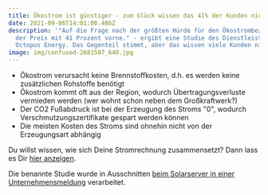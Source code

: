 ```yaml
---
title: Ökostrom ist günstiger - zum Glück wissen das 41% der Kunden nicht.
date: 2021-09-06T14:01:06.486Z
description: '"Auf die Frage nach der größten Hürde für den Ökostrombezug liegt
  der Preis mit 41 Prozent vorne." - ergibt eine Studie des Dienstleisters
  Octopus Energy. Das Gegenteil stimmt, aber das wissen viele Kunden nicht... '
image: img/confused-2681507_640.jpg
---
```

* Ökostrom verursacht keine Brennstoffkosten, d.h. es werden keine zusätzlichen Rohstoffe benötigt
* Ökostrom kommt oft aus der Region, wodurch Übertragungsverluste vermieden werden (wer wohnt schon neben dem Großkraftwerk?)
* Der CO2 Fußabdruck ist bei der Erzeugung des Stroms "0", wodurch Verschmutzungszertifikate gespart werden können
* Die meisten Kosten des Stroms sind ohnehin nicht von der Erzeugungsart abhängig

Du willst wissen, wie sich Deine Stromrechnung zusammensetzt? Dann lass es Dir [hier anzeigen](https://corrently.de/l/stromrechnung.html).

Die benannte Studie wurde in Ausschnitten [beim Solarserver in einer Unternehmensmeldung](https://www.solarserver.de/2021/09/06/umfrage-preis-ist-beim-strom-wichtiger-als-oekostrom/) verarbeitet.
